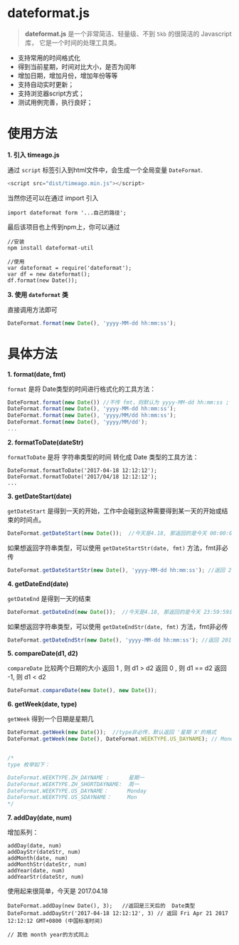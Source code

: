 # dateformat.js

> **dateformat.js** 是一个非常简洁、轻量级、不到 `5kb` 的很简洁的 Javascript 库，
它是一个时间的处理工具类。

 - 支持常用的时间格式化
 - 得到当前星期，时间对比大小，是否为闰年
 - 增加日期，增加月份，增加年份等等
 - 支持自动实时更新；
 - 支持浏览器script方式；
 - 测试用例完善，执行良好；



# 使用方法


**1. 引入 timeago.js**


通过 `script` 标签引入到html文件中，会生成一个全局变量 `DateFormat`.

```js
<script src="dist/timeago.min.js"></script>
```

当然你还可以在通过 import 引入
```
import dateformat form '...自己的路径';
```

最后该项目也上传到npm上，你可以通过
```
//安装
npm install dateformat-util  
```
```
//使用
var dateformat = require('dateformat');
var df = new dateformat();
df.format(new Date());

```





**3. 使用 `dateformat` 类**

直接调用方法即可
```js
DateFormat.format(new Date(), 'yyyy-MM-dd hh:mm:ss');
```


# 具体方法


**1. format(date, fmt)**

`format` 是将 Date类型的时间进行格式化的工具方法：

```js
DateFormat.format(new Date()) //不传 fmt，则默认为 yyyy-MM-dd hh:mm:ss ;
DateFormat.format(new Date(), 'yyyy-MM-dd hh:mm:ss');
DateFormat.format(new Date(), 'yyyy/MM/dd hh:mm:ss');
DateFormat.format(new Date(), 'yyyy/MM/dd');
...
```
**2. formatToDate(dateStr)**

`formatToDate` 是将 字符串类型的时间 转化成 Date 类型的工具方法：

```
DateFormat.formatToDate('2017-04-18 12:12:12');
DateFormat.formatToDate('2017/04/18 12:12:12');
...
```

**3. getDateStart(date)**

`getDateStart` 是得到一天的开始，工作中会碰到这种需要得到某一天的开始或结束的时间点。
```js
DateFormat.getDateStart(new Date());  //今天是4.18, 那返回的是今天 00:00:00的Date类型

```
如果想返回字符串类型，可以使用 `getDateStartStr(date, fmt)` 方法，fmt非必传
```js
DateFormat.getDateStartStr(new Date(), 'yyyy-MM-dd hh:mm:ss'); //返回 2017-04-18 00:00:00
```

**4. getDateEnd(date)**

`getDateEnd` 是得到一天的结束

```js
DateFormat.getDateEnd(new Date());  //今天是4.18, 那返回的是今天 23:59:59的Date类型

```
如果想返回字符串类型，可以使用 `getDateEndStr(date, fmt)` 方法，fmt非必传
```js
DateFormat.getDateEndStr(new Date(), 'yyyy-MM-dd hh:mm:ss'); //返回 2017-04-18 23:59:59
```

**5. compareDate(d1, d2)**

`compareDate` 比较两个日期的大小
返回 1 , 则 d1 > d2
返回 0 , 则 d1 == d2
返回 -1, 则 d1 < d2

```js
DateFormat.compareDate(new Date(), new Date()); 
```

**6. getWeek(date, type)**

`getWeek` 得到一个日期是星期几

```js
DateFormat.getWeek(new Date());  //type非必传，默认返回 '星期 X'的格式
DateFormat.getWeek(new Date(), DateFormat.WEEKTYPE.US_DAYNAME); // Monday


/*
type 枚举如下：

DateFormat.WEEKTYPE.ZH_DAYNAME :      星期一
DateFormat.WEEKTYPE.ZH_SHORTDAYNAME:  周一
DateFormat.WEEKTYPE.US_DAYNAME：      Monday
DateFormat.WEEKTYPE.US_SDAYNAME：     Mon
*/

```

**7. addDay(date, num)**

增加系列：

```
addDay(date, num) 
addDayStr(dateStr, num) 
addMonth(date, num)
addMonthStr(dateStr, num)
addYear(date, num)
addYearStr(dateStr, num)

```

使用起来很简单，今天是 2017.04.18

```
DateFormat.addDay(new Date(), 3);   //返回是三天后的  Date类型
DateFormat.addDayStr('2017-04-18 12:12:12', 3) // 返回 Fri Apr 21 2017 12:12:12 GMT+0800 (中国标准时间)

// 其他 month year的方式同上
```

